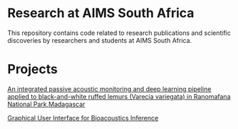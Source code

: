 # Research at AIMS South Africa

This repository contains code related to research publications and scientific discoveries by researchers and students at AIMS South Africa.

# Projects

<a href="https://github.com/AIMS-Research/research_za/tree/main/bioacoustics_ruffed_lemurs">An integrated passive acoustic monitoring and deep learning pipeline applied to black-and-white ruffed lemurs (Varecia variegata) in Ranomafana National Park,Madagascar</a>

<a href="(https://github.com/AIMS-Research/research_za/tree/main/bioacoustics_inference_gui">Graphical User Interface for Bioacoustics Inference</a>
